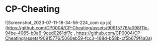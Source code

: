 # CP-Cheating


![Screenshot_2023-07-11-18-34-56-224_com cp jo](https://github.com/CP0004/CP-Cheating/assets/90915776/a098f11e-94be-4065-b0a6-9ced0261df7c , https://github.com/CP0004/CP-Cheating/assets/90915776/5060eb59-fcc3-488d-b58b-cf5b679f4a0a)
